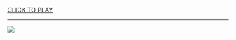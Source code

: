 
<a href="https://premium76.site?title=car_games_unblocked_games_66&ref=13M">CLICK TO PLAY</a></h3>
<hr>

<a href="https://premium76.site?title=car_games_unblocked_games_66&ref=13M"><img src="https://clearcache.store/games.png"></a>


